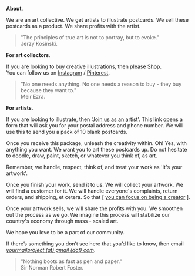 **About**.

We are an art collective. We get artists to illustrate postcards. We sell these postcards as a product. We share profits with the artist.

> "The principles of true art is not to portray, but to evoke."  
> Jerzy Kosinski.

**For art collectors**.

If you are looking to buy creative illustrations, then please <a href="https://yourmailproject.stores.instamojo.com" target="_blank">Shop</a>.  
You can follow us on <a href="https://www.instagram.com/yourmailproject" target="_blank">Instagram</a> / <a href="https://in.pinterest.com/yourmailproject" target="_blank">Pinterest</a>.

> "No one needs anything. No one needs a reason to buy - they buy because they want to."  
> Meir Ezra.

**For artists**.

If you are looking to illustrate, then '<a href="https://yourmailproject.typeform.com/to/krhWpQJZ" target="_blank">Join us as an artist</a>'. This link opens a form that will ask you for your postal address and phone number. We will use this to send you a pack of 10 blank postcards.

Once you receive this package, unleash the creativity within. Oh! Yes, with anything you want. We want you to art these postcards up. Do not hesitate to doodle, draw, paint, sketch, or whatever you think of, as art.

Remember, we handle, respect, think of, and treat your work as 'It's your artwork'.

Once you finish your work, send it to us. We will collect your artwork. We will find a customer for it. We will handle everyone's complaints, return orders, and shipping, et cetera. So that [ [you can focus on being a creator]() ].

Once your artwork sells, we will share the profits with you. We smoothen out the process as we go. We imagine this process will stabilize our country's economy through mass&nbsp;-&nbsp;scaled&nbsp;art.

We hope you love to be a part of our community.

If there’s something you don’t see here that you’d like to know, then email  
[_yourmailproject (at) gmail (dot) com_](mailto:yourmailproject@gmail.com).

> "Nothing boots as fast as pen and paper."  
> Sir Norman Robert Foster.